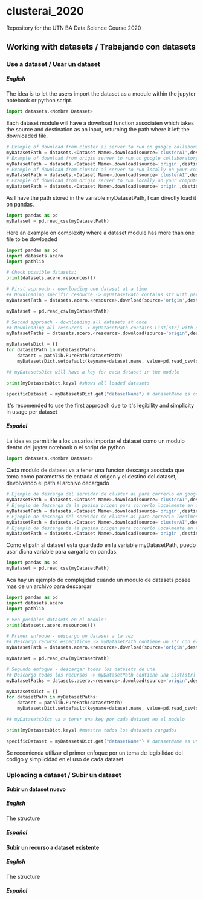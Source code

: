 # clusterai_2020
Repository for the UTN BA Data Science Course 2020 
## Working with datasets / Trabajando con datasets
### Use a dataset / Usar un dataset
##### English
The idea is to let the users import the dataset as a module within the jupyter notebook or python script.
```python
import datasets.<Nombre Dataset>
```

Each dataset module will have a download function associaten which takes the source and destination as an input, returning the path where it left the downloaded file.

```python
# Example of download from cluster ai server to run on google collaboratory
myDatasetPath = datasets.<Dataset Name>.download(source='clusterAI',destination='gcollaboratort')
# Example of download from origin server to run on google collaboratory
myDatasetPath = datasets.<Dataset Name>.download(source='origin',destination='gcollaboratort')
# Example of download from cluster ai server to run locally on your computer
myDatasetPath = datasets.<Dataset Name>.download(source='clusterAI',destination='local')
# Example of download from origin server to run locally on your computer
myDatasetPath = datasets.<Dataset Name>.download(source='origin',destination='local')
```
As I have the path stored in the variable myDatasetPath, I can directly load it on pandas. 

```python
import pandas as pd
myDataset = pd.read_csv(myDatasetPath)
```

Here an example on complexity where a dataset module has more than one file to be dowloaded

```python
import pandas as pd
import datasets.acero
import pathlib

# Check possible datasets:
print(datasets.acero.resources())

# First approach - downloading one dataset at a time
## Downloading specific resource -> myDatasetPath contains str with path
myDatasetPath = datasets.acero.<resource>.download(source='origin',destination='local')

myDataset = pd.read_csv(myDatasetPath)

# Second approach - downloading all datasets at once
## Downloading all resources -> myDatasetPath contains List[str] with each path
myDatasetPaths = datasets.acero.<resource>.download(source='origin',destination='local')

myDatasetsDict = {}
for datasetPath in myDatasetPaths:
    dataset = pathlib.PurePath(datasetPath)
    myDatasetsDict.setdefault(keyname=dataset.name, value=pd.read_csv(datasetPath))

## myDatasetsDict will have a key for each dataset in the module

print(myDatasetsDict.keys) #shows all loaded datasets

specificDataset = myDatasetsDict.get("datasetName") # datasetName is one of the keys of myDatasetsDict 
```
It's recomended to use the first approach due to it's legibility and simplicity in usage per dataset

##### Español
La idea es permitirle a los usuarios importar el dataset como un modulo dentro del juyter notebook o el script de python.
```python
import datasets.<Nombre Dataset>
```

Cada modulo de dataset va a tener una funcion descarga asociada que toma como parametros de entrada el origen y el destino del dataset, devolviendo el path al archivo decargado

```python
# Ejemplo de descarga del servidor de cluster ai para correrlo en google collaboratory
myDatasetPath = datasets.<Dataset Name>.download(source='clusterAI',destination='gcollaboratort')
# Ejemplo de descarga de la pagina origen para correrlo localmente en google collaboratory
myDatasetPath = datasets.<Dataset Name>.download(source='origin',destination='gcollaboratort')
# Ejemplo de descarga del servidor de cluster ai para correrlo localmente en tu maquina
myDatasetPath = datasets.<Dataset Name>.download(source='clusterAI',destination='local')
# Ejemplo de descarga de la pagina origen para correrlo localmente en tu maquina
myDatasetPath = datasets.<Dataset Name>.download(source='origin',destination='local')
```
Como el path al dataset esta guardado en la variable myDatasetPath, puedo usar dicha variable para cargarlo en pandas. 

```python
import pandas as pd
myDataset = pd.read_csv(myDatasetPath)
```

Aca hay un ejemplo de complejidad cuando un modulo de datasets posee mas de un archivo para descargar

```python
import pandas as pd
import datasets.acero
import pathlib

# Veo posibles datasets en el modulo:
print(datasets.acero.resources())

# Primer enfoque - descargo un dataset a la vez
## Descargo recurso especificoe -> myDatasetPath contiene un str con el path
myDatasetPath = datasets.acero.<resource>.download(source='origin',destination='local')

myDataset = pd.read_csv(myDatasetPath)

# Segundo enfoque - descargar todos los datasets de una
## Descargo todos los recursos -> myDatasetPath contiene una List[str] (lista de strings) con cada path
myDatasetPaths = datasets.acero.<resource>.download(source='origin',destination='local')

myDatasetsDict = {}
for datasetPath in myDatasetPaths:
    dataset = pathlib.PurePath(datasetPath)
    myDatasetsDict.setdefault(keyname=dataset.name, value=pd.read_csv(datasetPath))

## myDatasetsDict va a tener una key por cada dataset en el modulo

print(myDatasetsDict.keys) #muestra todos los datasets cargados

specificDataset = myDatasetsDict.get("datasetName") # datasetName es una de las keys de myDatasetsDict 
```
Se recomienda utilizar el primer enfoque por un tema de legibilidad del codigo y simplicidad en el uso de cada dataset

### Uploading a dataset / Subir un dataset
#### Subir un dataset nuevo
##### English
The structure 
##### Español

#### Subir un recurso a dataset existente
##### English
The structure 
##### Español
